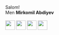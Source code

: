 Salom! <br/>
Men <b>Mirkomil Abdiyev</b> <br/>
<br/>
<a href="https://t.me/mirkomilabdiyev"><img src="https://cdn-icons-png.flaticon.com/512/906/906377.png" width="30"></a>
<a href="https://instagram.com/mirkomilabdiyev"><img src="https://cdn-icons-png.flaticon.com/512/185/185985.png" width="30"></a>
<a href="https://facebook.com/mirkomilabdiyev"><img src="https://cdn-icons-png.flaticon.com/512/1312/1312139.png" width="30"></a>
<a href="https://twitter.com/mirkomilabdiyev"><img src="https://cdn-icons-png.flaticon.com/512/185/185961.png" width="30"></a>

